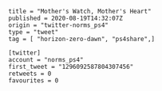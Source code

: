 ```
title = "Mother's Watch, Mother's Heart"
published = 2020-08-19T14:32:07Z
origin = "twitter-norms_ps4"
type = "tweet"
tag = [ "horizon-zero-dawn", "ps4share",]

[twitter]
account = "norms_ps4"
first_tweet = "1296092587804307456"
retweets = 0
favourites = 0
```

<p class='image'><img src='https://mnf.m17s.net/2020/08/19/EfylVuSXsAErcs6.jpg' alt=''></p>

